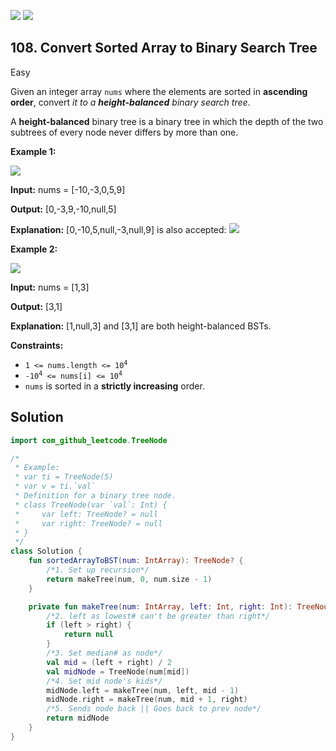 [![](https://img.shields.io/github/stars/javadev/LeetCode-in-Kotlin?label=Stars&style=flat-square)](https://github.com/javadev/LeetCode-in-Kotlin)
[![](https://img.shields.io/github/forks/javadev/LeetCode-in-Kotlin?label=Fork%20me%20on%20GitHub%20&style=flat-square)](https://github.com/javadev/LeetCode-in-Kotlin/fork)

## 108\. Convert Sorted Array to Binary Search Tree

Easy

Given an integer array `nums` where the elements are sorted in **ascending order**, convert _it to a **height-balanced** binary search tree_.

A **height-balanced** binary tree is a binary tree in which the depth of the two subtrees of every node never differs by more than one.

**Example 1:**

![](https://assets.leetcode.com/uploads/2021/02/18/btree1.jpg)

**Input:** nums = [-10,-3,0,5,9]

**Output:** [0,-3,9,-10,null,5]

**Explanation:** [0,-10,5,null,-3,null,9] is also accepted: ![](https://assets.leetcode.com/uploads/2021/02/18/btree2.jpg)

**Example 2:**

![](https://assets.leetcode.com/uploads/2021/02/18/btree.jpg)

**Input:** nums = [1,3]

**Output:** [3,1]

**Explanation:** [1,null,3] and [3,1] are both height-balanced BSTs.

**Constraints:**

*   <code>1 <= nums.length <= 10<sup>4</sup></code>
*   <code>-10<sup>4</sup> <= nums[i] <= 10<sup>4</sup></code>
*   `nums` is sorted in a **strictly increasing** order.

## Solution

```kotlin
import com_github_leetcode.TreeNode

/*
 * Example:
 * var ti = TreeNode(5)
 * var v = ti.`val`
 * Definition for a binary tree node.
 * class TreeNode(var `val`: Int) {
 *     var left: TreeNode? = null
 *     var right: TreeNode? = null
 * }
 */
class Solution {
    fun sortedArrayToBST(num: IntArray): TreeNode? {
        /*1. Set up recursion*/
        return makeTree(num, 0, num.size - 1)
    }

    private fun makeTree(num: IntArray, left: Int, right: Int): TreeNode? {
        /*2. left as lowest# can't be greater than right*/
        if (left > right) {
            return null
        }
        /*3. Set median# as node*/
        val mid = (left + right) / 2
        val midNode = TreeNode(num[mid])
        /*4. Set mid node's kids*/
        midNode.left = makeTree(num, left, mid - 1)
        midNode.right = makeTree(num, mid + 1, right)
        /*5. Sends node back || Goes back to prev node*/
        return midNode
    }
}
```